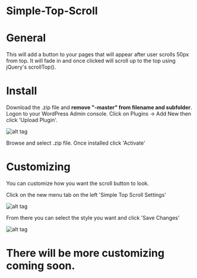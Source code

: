 # Simple-Top-Scroll

# General

This will add a button to your pages that will appear after user scrolls 50px from top. It will fade in and once clicked will scroll up to the top using jQuery's scrollTop().

# Install

Download the .zip file and **remove "-master" from filename and subfolder**. Logon to your WordPress Admin console. Click on Plugins -> Add New then click 'Upload Plugin'.

![alt tag](http://encodetheweb.com/wordpress-theme-img/screenshot-scroll-1.PNG)

Browse and select .zip file. Once installed click 'Activate'

# Customizing

You can customize how you want the scroll button to look.

Click on the new menu tab on the left 'Simple Top Scroll Settings'

![alt tag](http://encodetheweb.com/wordpress-theme-img/screenshot-scroll-2.PNG)

From there you can select the style you want and click 'Save Changes'

![alt tag](http://encodetheweb.com/wordpress-theme-img/arrow-list.PNG)

# There will be more customizing coming soon.
